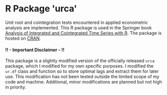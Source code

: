 # R Package 'urca'

Unit root and cointegration tests encountered in applied econometric
analysis are implemented. This R package is used in the Springer
book
[Analysis of Integrated and Cointegrated Time Series with R](http://www.springer.com/us/book/9780387759661).
The package is hosted on [CRAN](https://CRAN.R-project.org/package=urca).

#### !! - Important Disclaimer - !!

This package is a slightly modified version of the officially released ```urca``` package, which I modified for my own specific purposes. I modified the ```ur.df``` class and function so to store optimal lags and extract them for later use. This modification has not been tested outside the limited scope of my code and machine. Additional, minor modifications are planned but not high in priority.

